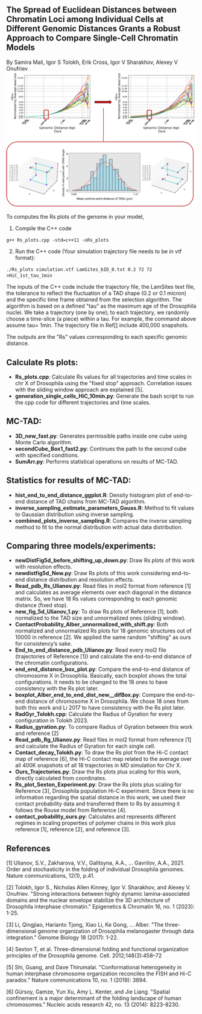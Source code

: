 ## The Spread of Euclidean Distances between Chromatin Loci among Individual Cells at Different Genomic Distances Grants a Robust Approach to Compare Single-Cell Chromatin Models
By Samira Mali, Igor S Tolokh, Erik Cross, Igor V Sharakhov, Alexey V Onufriev
![Comparison Image](figures/MC-TAD.drawio.jpg)

To computes the Rs plots of the genome in your model, 
1. Compile the C++ code
```
g++ Rs_plots.cpp -std=c++11 -oRs_plots
```
2. Run the C++ code (Your simulation trajectory file needs to be in vtf format):
```
./Rs_plots simulation.vtf LamSites_bID_0.txt 0.2 72 72 >HiC_1st_tau_1min
```
The inputs of the C++ code include the trajectory file, the LamSites text file, the tolerance to reflect the fluctuation of a TAD shape (0.2 or 0.1 micron) and the specific time frame obtained from the selection algorithm. The algorithm is based on a defined "tau" as the maximum age of the Drosophila nuclei. We take a trajectory (one by one);
to each trajectory, we randomly choose a time-slice (a piece) within a tau. For example, the command above assume tau= 1min. The trajectory file in Ref[] include 400,000 snapshots.

The outputs are the "Rs" values corresponding to each specific genomic distance.

 

## Calculate Rs plots:

- **Rs_plots.cpp**: Calculate Rs values for all trajectories and time scales in chr X of Drosophila using the "fixed stop" approach. Correlation issues with the sliding window approach are explained [5].
- **generation_single_cells_HiC_10min.py**: Generate the bash script to run the cpp code for different trajectories and time scales.

## MC-TAD:

- **3D_new_fast.py**: Generates permissible paths inside one cube using Monte Carlo algorithm.
- **secondCube_Box1_fast2.py**: Continues the path to the second cube with specified conditions.
- **SumArr.py**: Performs statistical operations on results of MC-TAD.

## Statistics for results of MC-TAD:

- **hist_end_to_end_distance_ggplot.R**: Density histogram plot of end-to-end distance of TAD chains from MC-TAD algorithm.
- **inverse_sampling_estimate_parameters_Gauss.R**: Method to fit values to Gaussian distribution using inverse sampling.
- **combined_plots_inverse_sampling.R**: Compares the inverse sampling method to fit to the normal distribution with actual data distribution.

## Comparing three models/experiments:

- **newDistFig5d_before_shifting_up_down.py**: Draw Rs plots of this work with resolution effects.
- **newdistfig5d_New.py**: Draw Rs plots of this work considering end-to-end distance distribution and resolution effects.
- **Read_pdb_Rs_Ulianov.py**: Read files in mol2 format from reference [1] and calculates <Rs> as average elements over each diagonal in the distance matrix. So, we have 18 Rs values corresponding to each genomic distance (fixed stop).
- **new_fig_5d_Ulianov_1.py**: To draw Rs plots of Reference [1], both normalized to the TAD size and unnormalized ones (sliding window). 
- **ContactProbability_Alber_unnormalized_with_shift.py**: Both normalized and unnormalized Rs plots for 18 genomic structures out of 10000 in reference [2]. We applied the same random "shifting" as ours for consistency’s sake.  
- **End_to_end_distance_pdb_Ulianov.py**: Read every mol2 file (trajectories of Reference [1]) and calculate the end-to-end distance of the chromatin configurations.
- **end_end_distance_box_plot.py**: Compare the end-to-end distance of chromosome X in Drosophila. Basically, each boxplot shows the total configurations. It needs to be changed to the 18 ones to have consistency with the Rs plot later. 
- **boxplot_Alber_end_to_end_dist_new__difBox.py**: Compare the end-to-end distance of chromosome X in Drosophila. We chose 18 ones from both this work and Li 2017 to have consistency with the Rs plot later.
- **RadGyr_Tolokh.cpp**: Calculate the Radius of Gyration for every configuration in Tolokh 2023.
- **Radius_gyration.py**: To compare Radius of Gyration between this work and reference [2]
- **Read_pdb_Rg_Ulianov.py**: Read files in mol2 format from reference [1] and calculate the Radius of Gyration for each single cell.
- **Contact_decay_Tolokh.py**: To draw the Rs plot from the Hi-C contact map of reference [6], the Hi-C contact map related to the average over all 400K snapshots of all 18 trajectories in MD simulation for Chr X.
- **Ours_Trajectories.py**: Draw the Rs plots plus scaling for this work, directly calculated from coordinates.
- **Rs_plot_Sexton_Experiment.py**: Draw the Rs plots plus scaling for Reference [3], Drosophila population Hi-C experiment. Since there is no information regarding the spatial distance in this work, we used their contact probability data and transferred them to Rs by assuming it follows the Rouse model from Reference [4]. 
- **contact_pobability_ours.py**: Calculates and represents different regimes in scaling properties of polymer chains in this work plus reference [1], reference [2], and reference [3].


## References

[1] Ulianov, S.V., Zakharova, V.V., Galitsyna, A.A., ... Gavrilov, A.A., 2021. Order and stochasticity in the folding of individual Drosophila genomes. Nature communications, 12(1), p.41.

[2] Tolokh, Igor S., Nicholas Allen Kinney, Igor V. Sharakhov, and Alexey V. Onufriev. "Strong interactions between highly dynamic lamina-associated domains and the nuclear envelope stabilize the 3D architecture of Drosophila interphase chromatin." Epigenetics & Chromatin 16, no. 1 (2023): 1-25.

[3] Li, Qingjiao, Harianto Tjong, Xiao Li, Ke Gong, ... Alber. "The three-dimensional genome organization of Drosophila melanogaster through data integration." Genome Biology 18 (2017): 1-22.

[4] Sexton T, et al. Three-dimensional folding and functional organization principles of the Drosophila genome. Cell. 2012;148(3):458–72

[5] Shi, Guang, and Dave Thirumalai. "Conformational heterogeneity in human interphase chromosome organization reconciles the FISH and Hi-C paradox." Nature communications 10, no. 1 (2019): 3894.

[6] Gürsoy, Gamze, Yun Xu, Amy L. Kenter, and Jie Liang. "Spatial confinement is a major determinant of the folding landscape of human chromosomes." Nucleic acids research 42, no. 13 (2014): 8223-8230.


